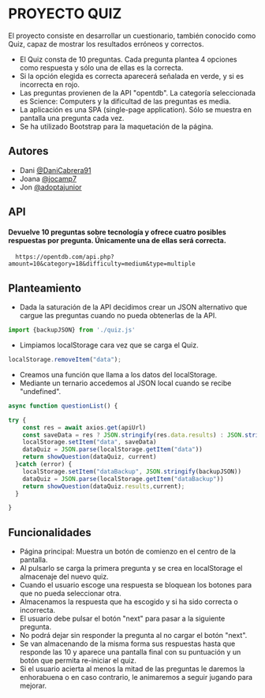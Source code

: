 
# PROYECTO QUIZ

El proyecto consiste en desarrollar un cuestionario, también conocido como Quiz, capaz de mostrar los resultados erróneos y correctos.

- El Quiz consta de 10 preguntas. Cada pregunta plantea 4 opciones como respuesta y sólo una de ellas es la correcta.
- Si la opción elegida es correcta aparecerá señalada en verde, y si es incorrecta en rojo.
- Las preguntas provienen de la API "opentdb". La categoría seleccionada es Science: Computers y la dificultad de las preguntas es media.
- La aplicación es una SPA (single-page application). Sólo se muestra en pantalla una pregunta cada vez.
- Se ha utilizado Bootstrap para la maquetación de la página.




## Autores

- Dani [@DaniCabrera91](https://github.com/DaniCabrera91)
- Joana [@jocamp7](https://github.com/jocamp7)
- Jon [@adoptajunior](https://github.com/adoptajunior)


## API

#### Devuelve 10 preguntas sobre tecnología y ofrece cuatro posibles respuestas por pregunta. Únicamente una de ellas será correcta. 

```https
  https://opentdb.com/api.php?amount=10&category=18&difficulty=medium&type=multiple
```

## Planteamiento

- Dada la saturación de la API decidimos crear un JSON alternativo que cargue las preguntas cuando no pueda obtenerlas de la API. 
```js
import {backupJSON} from './quiz.js'
```

- Limpiamos localStorage cara vez que se carga el Quiz. 
```js
localStorage.removeItem("data");
```

- Creamos una función que llama a los datos del localStorage.
- Mediante un ternario accedemos al JSON local cuando se recibe "undefined".

```js
async function questionList() {

try {
    const res = await axios.get(apiUrl) 
    const saveData = res ? JSON.stringify(res.data.results) : JSON.stringify(backupJSON);
    localStorage.setItem("data", saveData)
    dataQuiz = JSON.parse(localStorage.getItem("data"))
    return showQuestion(dataQuiz, current)
  }catch (error) {
    localStorage.setItem("dataBackup", JSON.stringify(backupJSON))
    dataQuiz = JSON.parse(localStorage.getItem("dataBackup"))
    return showQuestion(dataQuiz.results,current);
  }

}   
```




## Funcionalidades

- Página principal: Muestra un botón de comienzo en el centro de la pantalla.
- Al pulsarlo se carga la primera pregunta y se crea en localStorage el almacenaje del nuevo quiz. 
- Cuando el usuario escoge una respuesta se bloquean los botones para que no pueda seleccionar otra.
- Almacenamos la respuesta que ha escogido y si ha sido correcta o incorrecta.
- El usuario debe pulsar el botón "next" para pasar a la siguiente pregunta.
- No podrá dejar sin responder la pregunta al no cargar el botón "next".
- Se van almacenando de la misma forma sus respuestas hasta que responde las 10 y aparece una pantalla final con su puntuación y un botón que permita re-iniciar el quiz. 
- Si el usuario acierta al menos la mitad de las preguntas le daremos la enhorabuena o en caso contrario, le animaremos a seguir jugando para mejorar.

